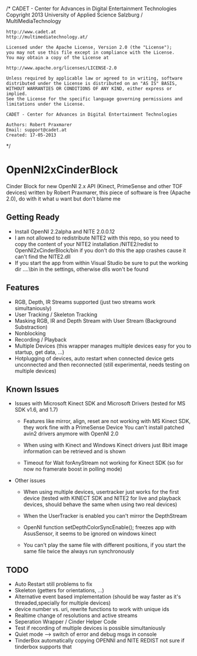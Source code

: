 /*
	CADET - Center for Advances in Digital Entertainment Technologies
	Copyright 2013 University of Applied Science Salzburg / MultiMediaTechnology

	http://www.cadet.at
	http://multimediatechnology.at/

	Licensed under the Apache License, Version 2.0 (the "License");
	you may not use this file except in compliance with the License.
	You may obtain a copy of the License at

	http://www.apache.org/licenses/LICENSE-2.0

	Unless required by applicable law or agreed to in writing, software
	distributed under the License is distributed on an "AS IS" BASIS,
	WITHOUT WARRANTIES OR CONDITIONS OF ANY KIND, either express or implied.
	See the License for the specific language governing permissions and
	limitations under the License.

	CADET - Center for Advances in Digital Entertainment Technologies

	Authors: Robert Praxmarer
	Email: support@cadet.at
	Created: 17-05-2013
*/

OpenNI2xCinderBlock
===================

Cinder Block for new OpenNI 2.x API (Kinect, PrimeSense and other TOF devices) 
	written by Robert Praxmarer, this piece of software is free (Apache 2.0), do with it what u want but don't blame me 

Getting Ready
-------------

* Install OpenNI 2.2alpha and NITE 2.0.0.12
* I am not allowed to redistribute NITE2 with this repo, so you need to copy the content of your NITE2 installation /NITE2/redist to OpenNI2xCinderBlock/bin
	if you don't do this the app crashes cause it can't find the NITE2.dll
* If you start the app from within Visual Studio be sure to put the working dir ..\..\bin in the settings, otherwise dlls won't be found

Features
--------
* RGB, Depth, IR Streams supported (just two streams work simultaniously)
* User Tracking / Skeleton Tracking
* Masking RGB, IR and Depth Stream with User Stream (Background Substraction)
* Nonblocking
* Recording / Playback
* Multiple Devices (this wrapper manages multiple devices easy for you to startup, get data, ...) 
* Hotplugging of devices, auto restart when connected device gets unconnected and then reconnected (still experimental, needs testing on multiple devices)

Known Issues 
------------

* Issues with Microsoft Kinect SDK and Microsoft Drivers (tested for MS SDK v1.6, and 1.7)

	* Features like mirror, align, reset are not working with MS Kinect SDK, they work fine with a PrimeSense Device
	  You can't install patched avin2 drivers anymore with OpenNI 2.0 

	* When using with Kinect and Windows Kinect drivers just 8bit image information can be retrieved and is shown

	* Timeout for Wait forAnyStream not working for Kinect SDK (so for now no framerate boost in polling mode)

* Other issues
	
	* When using multiple devices, usertracker just works for the first device 
		(tested with KINECT SDK and NITE2 for live and playback devices, should behave the same when using two real devices)
	
	* When the UserTracker is enabled you can't mirror the DepthStream

	* OpenNI function setDepthColorSyncEnable(); freezes app with AsusSensor, it seems to be ignored on windows kinect 

	* You can't play the same file with different positions, if you start the same file twice the always run synchronously 

TODO
----
* Auto Restart still problems to fix
* Skeleton (getters for orientations, ...)
* Alternative event based implementation (should be way faster as it's threaded,specially for multiple devices)
* device number vs. uri, rewrite functions to work with unique ids
* Realtime change of resolutions and active streams
* Seperation Wrapper / Cinder Helper Code
* Test if recording of multiple devices is possible simultaniously
* Quiet mode --> switch of error and debug msgs in console
* TinderBox automatically copying OPENNI and NITE REDIST not sure if tinderbox supports that
